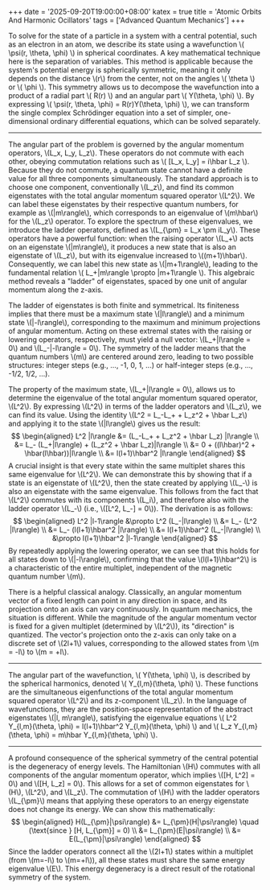 +++
date = '2025-09-20T19:00:00+08:00'
katex = true
title = 'Atomic Orbits And Harmonic Ocillators'
tags = ['Advanced Quantum Mechanics']
+++ 


To solve for the state of a particle in a system with a central potential, such as an electron in an atom, we describe its state using a wavefunction \\( \psi(r, \theta, \phi) \\) in spherical coordinates. A key mathematical technique here is the separation of variables. This method is applicable because the system's potential energy is spherically symmetric, meaning it only depends on the distance \\(r\\) from the center, not on the angles \\( \theta \\) or \\( \phi \\). This symmetry allows us to decompose the wavefunction into a product of a radial part \\( R(r) \\) and an angular part \\( Y(\theta, \phi) \\). By expressing \\( \psi(r, \theta, \phi) = R(r)Y(\theta, \phi) \\), we can transform the single complex Schrödinger equation into a set of simpler, one-dimensional ordinary differential equations, which can be solved separately.

---

The angular part of the problem is governed by the angular momentum operators, \\(L_x, L_y, L_z\\). These operators do not commute with each other, obeying commutation relations such as \\( [L_x, L_y] = i\hbar L_z \\). Because they do not commute, a quantum state cannot have a definite value for all three components simultaneously. The standard approach is to choose one component, conventionally \\(L_z\\), and find its common eigenstates with the total angular momentum squared operator \\(L^2\\). We can label these eigenstates by their respective quantum numbers, for example as \\(|m\rangle\\), which corresponds to an eigenvalue of \\(m\hbar\\) for the \\(L_z\\) operator. To explore the spectrum of these eigenvalues, we introduce the ladder operators, defined as \\(L_{\pm} = L_x \pm iL_y\\). These operators have a powerful function: when the raising operator \\(L_+\\) acts on an eigenstate \\(|m\rangle\\), it produces a new state that is also an eigenstate of \\(L_z\\), but with its eigenvalue increased to \\((m+1)\hbar\\). Consequently, we can label this new state as \\(|m+1\rangle\\), leading to the fundamental relation \\( L_+|m\rangle \propto |m+1\rangle \\). This algebraic method reveals a "ladder" of eigenstates, spaced by one unit of angular momentum along the z-axis.

The ladder of eigenstates is both finite and symmetrical. Its finiteness implies that there must be a maximum state \\(|l\rangle\\) and a minimum state \\(|-l\rangle\\), corresponding to the maximum and minimum projections of angular momentum. Acting on these extremal states with the raising or lowering operators, respectively, must yield a null vector: \\(L_+|l\rangle = 0\\) and \\(L_-|-l\rangle = 0\\). The symmetry of the ladder means that the quantum numbers \\(m\\) are centered around zero, leading to two possible structures: integer steps (e.g., ..., -1, 0, 1, ...) or half-integer steps (e.g., ..., -1/2, 1/2, ...).

The property of the maximum state, \\(L_+|l\rangle = 0\\), allows us to determine the eigenvalue of the total angular momentum squared operator, \\(L^2\\). By expressing \\(L^2\\) in terms of the ladder operators and \\(L_z\\), we can find its value. Using the identity \\(L^2 = L_-L_+ + L_z^2 + \hbar L_z\\) and applying it to the state \\(|l\rangle\\) gives us the result:
$$
\begin{aligned}
L^2 |l\rangle &= (L_-L_+ + L_z^2 + \hbar L_z) |l\rangle \\
&= L_- (L_+|l\rangle) + (L_z^2 + \hbar L_z)|l\rangle \\
&= 0 + ((l\hbar)^2 + \hbar(l\hbar))|l\rangle \\
&= l(l+1)\hbar^2 |l\rangle
\end{aligned}
$$
A crucial insight is that every state within the same multiplet shares this same eigenvalue for \\(L^2\\). We can demonstrate this by showing that if a state is an eigenstate of \\(L^2\\), then the state created by applying \\(L_-\\) is also an eigenstate with the same eigenvalue. This follows from the fact that \\(L^2\\) commutes with its components \\(L_i\\), and therefore also with the ladder operator \\(L_-\\) (i.e., \\([L^2, L_-] = 0\\)). The derivation is as follows:
$$
\begin{aligned}
L^2 |l-1\rangle &\propto L^2 (L_-|l\rangle) \\
&= L_- (L^2 |l\rangle) \\
&= L_- (l(l+1)\hbar^2 |l\rangle) \\
&= l(l+1)\hbar^2 (L_-|l\rangle) \\
&\propto l(l+1)\hbar^2 |l-1\rangle
\end{aligned}
$$
By repeatedly applying the lowering operator, we can see that this holds for all states down to \\(|-l\rangle\\), confirming that the value \\(l(l+1)\hbar^2\\) is a characteristic of the entire multiplet, independent of the magnetic quantum number \\(m\\).

There is a helpful classical analogy. Classically, an angular momentum vector of a fixed length can point in any direction in space, and its projection onto an axis can vary continuously. In quantum mechanics, the situation is different. While the magnitude of the angular momentum vector is fixed for a given multiplet (determined by \\(L^2\\)), its "direction" is quantized. The vector's projection onto the z-axis can only take on a discrete set of \\(2l+1\\) values, corresponding to the allowed states from \\(m = -l\\) to \\(m = +l\\).

---

The angular part of the wavefunction, \\( Y(\theta, \phi) \\), is described by the spherical harmonics, denoted \\( Y_{l,m}(\theta, \phi) \\). These functions are the simultaneous eigenfunctions of the total angular momentum squared operator \\(L^2\\) and its z-component \\(L_z\\). In the language of wavefunctions, they are the position-space representation of the abstract eigenstates \\(|l, m\rangle\\), satisfying the eigenvalue equations \\( L^2 Y_{l,m}(\theta, \phi) = l(l+1)\hbar^2 Y_{l,m}(\theta, \phi) \\) and \\( L_z Y_{l,m}(\theta, \phi) = m\hbar Y_{l,m}(\theta, \phi) \\).

---

A profound consequence of the spherical symmetry of the central potential is the degeneracy of energy levels. The Hamiltonian \\(H\\) commutes with all components of the angular momentum operator, which implies \\([H, L^2] = 0\\) and \\([H, L_z] = 0\\). This allows for a set of common eigenstates for \\(H\\), \\(L^2\\), and \\(L_z\\). The commutation of \\(H\\) with the ladder operators \\(L_{\pm}\\) means that applying these operators to an energy eigenstate does not change its energy. We can show this mathematically:
$$
\begin{aligned}
H(L_{\pm}|\psi\rangle) &= L_{\pm}(H|\psi\rangle) \quad (\text{since } [H, L_{\pm}] = 0) \\
&= L_{\pm}(E|\psi\rangle) \\
&= E(L_{\pm}|\psi\rangle)
\end{aligned}
$$
Since the ladder operators connect all the \\(2l+1\\) states within a multiplet (from \\(m=-l\\) to \\(m=+l\\)), all these states must share the same energy eigenvalue \\(E\\). This energy degeneracy is a direct result of the rotational symmetry of the system.

